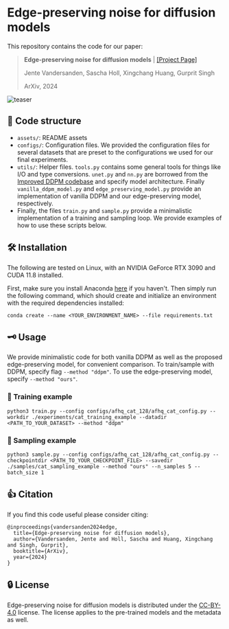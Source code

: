# Edge-preserving noise for diffusion models
This repository contains the code for our paper:

> **Edge-preserving noise for diffusion models** | [[Project Page]](https://edge-preserving-diffusion.mpi-inf.mpg.de/)
>
> Jente Vandersanden, Sascha Holl, Xingchang Huang, Gurprit Singh
> 
> ArXiv, 2024

![teaser](assets/teaser.png)

## 📂 Code structure

* `assets/`: README assets
* `configs/`: Configuration files. We provided the configuration files for several datasets that are preset to the configurations we used for our final experiments.
* `utils/`: Helper files. `tools.py` contains some general tools for things like I/O and type conversions. `unet.py` and `nn.py` are borrowed from the [Improved DDPM codebase](https://github.com/openai/improved-diffusion?tab=readme-ov-file) and specify model architecture. Finally `vanilla_ddpm_model.py` and `edge_preserving_model.py` provide an implementation of vanilla DDPM and our edge-preserving model, respectively.
* Finally, the files `train.py` and `sample.py` provide a minimalistic implementation of a training and sampling loop. We provide examples of how to use these scripts below.
 
## 🛠️ Installation
The following are tested on Linux, with an NVIDIA GeForce RTX 3090 and CUDA 11.8 installed.

First, make sure you install Anaconda [here](https://docs.anaconda.com/anaconda/install/) if you haven't. Then simply run the following command, which should create and initialize an environment with the required dependencies installed:
```
conda create --name <YOUR_ENVIRONMENT_NAME> --file requirements.txt
```

## 🗝️ Usage

We provide minimalistic code for both vanilla DDPM as well as the proposed edge-preserving model, for convenient comparison. To train/sample with DDPM, specify flag `--method "ddpm"`. To use the edge-preserving model, specify `--method "ours"`. 

### 🚀 Training example
```
python3 train.py --config configs/afhq_cat_128/afhq_cat_config.py --workdir ./experiments/cat_training_example --datadir <PATH_TO_YOUR_DATASET> --method "ddpm" 
```

### 🧪 Sampling example
```
python3 sample.py --config configs/afhq_cat_128/afhq_cat_config.py --checkpointdir <PATH_TO_YOUR_CHECKPOINT_FILE> --savedir ./samples/cat_sampling_example --method "ours" --n_samples 5 --batch_size 1
```

## 👍 Citation
If you find this code useful please consider citing:
```
@inproceedings{vandersanden2024edge,
  title={Edge-preserving noise for diffusion models},
  author={Vandersanden, Jente and Holl, Sascha and Huang, Xingchang and Singh, Gurprit},
  booktitle={ArXiv},
  year={2024}
}
```

## 🔒 License
Edge-preserving noise for diffusion models is distributed under the [CC-BY-4.0](https://creativecommons.org/licenses/by/4.0/) license. The license applies to the pre-trained models and the metadata as well.
